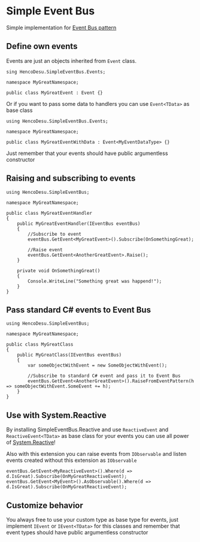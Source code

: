 ﻿# Simple Event Bus
Simple implementation for 
[Event Bus pattern](https://medium.com/elixirlabs/event-bus-implementation-s-d2854a9fafd5)

## Define own events
Events are just an objects inherited from ```Event``` class.
```CSharp
sing HencoDesu.SimpleEventBus.Events;

namespace MyGreatNamespace;

public class MyGreatEvent : Event {}
```

Or if you want to pass some data to handlers you can use ```Event<TData>``` as base class
```CSharp
using HencoDesu.SimpleEventBus.Events;

namespace MyGreatNamespace;

public class MyGreatEventWithData : Event<MyEventDataType> {}
```
Just remember that your events should have public argumentless constructor

## Raising and subscribing to events
```CSharp
using HencoDesu.SimpleEventBus;

namespace MyGreatNamespace;

public class MyGreatEventHandler 
{
    public MyGreatEventHandler(IEventBus eventBus) 
    {
        //Subscribe to event
        eventBus.GetEvent<MyGreatEvent>().Subscribe(OnSomethingGreat);
        
        //Raise event
        eventBus.GetEvent<AnotherGreatEvent>.Raise();
    }
    
    private void OnSomethingGreat()
    {
        Console.WriteLine("Something great was happend!");
    }
}
```

## Pass standard C# events to Event Bus
```CSharp
using HencoDesu.SimpleEventBus;

namespace MyGreatNamespace;

public class MyGreatClass 
{
    public MyGreatClass(IEventBus eventBus) 
    {
        var someObjectWithEvent = new SomeObjectWithEvent();
        
        //Subscribe to standard C# event and pass it to Event Bus
        eventBus.GetEvent<AnotherGreatEvent>().RaiseFromEventPattern(h => someObjectWithEvent.SomeEvent += h);
    }
}
```

## Use with System.Reactive
By installing SimpleEventBus.Reactive and use ```ReactiveEvent``` and ```ReactiveEvent<TData>``` as 
base class for your events you can use all power of [System.Reactive](https://github.com/dotnet/reactive)!

Also with this extension you can raise events from ```IObservable``` and listen events created without this 
extension as ```IObservable```
```CSharp
eventBus.GetEvent<MyReactiveEvent>().Where(d => d.IsGreat).Subscribe(OnMyGreatReactiveEvent);
eventBus.GetEvent<MyEvent>().AsObservable().Where(d => d.IsGreat).Subscribe(OnMyGreatReactiveEvent);
```

## Customize behavior
You always free to use your custom type as base type for events, just implement ```IEvent``` or ```IEvent<TData>```
for this classes and remember that event types should have public argumentless constructor